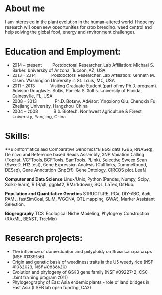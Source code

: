 # About me
I am interested in the plant evolution in the human-altered world. I hope my research will open new opportunities for crop breeding, weed control and help solving the global food, energy and environment challenges. 

# Education and Employment:

  * 2014 – present          Postdoctoral Researcher. Lab Affiliation: Michael S. Barker. University of Arizona, Tucson, AZ, USA
  * 2013 -  2014              Postdoctoral Researcher. Lab Affiliation: Kenneth M. Olsen. Washington University in St. Louis, MO, USA
  * 2011 -  2013              Visiting Graduate Student (part of my Ph.D. program). Advisor: Douglas E. Soltis, Pamela S. Soltis. University of Florida, Gainesville, FL, USA
  * 2008 - 2013               Ph.D. Botany. Advisor: Yingxiong Qiu, Chengxin Fu. Zhejiang University, Hangzhou, China
  * 2004 – 2008              B.S. Biotech. Northwest Agriculture & Forest University, Yangling, China

# Skills:
**Bioinformatics and Comparative Genomics*8 NGS data (GBS, RNASeq), De novo and Reference based Reads Assembly, SNP Variation Calling (Tophat, VCFTools, BCFTools, SamTools, PLink), Selective Sweep Scan (SweeD, H12 test), Gene Expression Analysis (Cufflinks, CummeRbund, DESeq), Gene Annotation (SnpEff), Gene Ontology, CIRCOS plot, LeafJ
 
**Computer and Data Science** Linux/Unix, Python (Pandas, Numpy, Scipy, Scikit-learn), R (R/qtl, ggplot2, RMarkdown), SQL, LaTex, GitHub.
 
**Population and Quantitative Genetics** STRUCTURE, PCA, DIY-ABC, ∂a∂i, PAML, fastSimCoal, SLiM, WGCNA, QTL mapping, GWAS, Marker Assistant Selection.
 
**Biogeography** TCS, Ecological Niche Modeling, Phylogeny Construction (RAxML, BEAST, TreeMix)

# Research projects:
  * The influence of domestication and polyploidy on Brassica rapa crops (NSF #1339156)
  * Origin and genetic basis of weediness traits in the US weedy rice (NSF #1032023, NSF #0638820)
  * Evolution and phylogeny of GSK3 gene family (NSF #0922742, CSC-Joint training program 2011)
  * Phylogeography of East Asia endemic plants – role of land bridges in East Asia (LSEB lab open funding, CAS)
